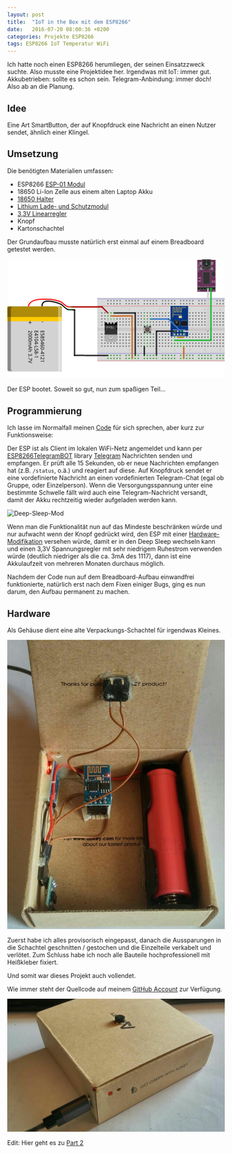 ```yaml
---
layout: post
title:  "IoT in the Box mit dem ESP8266"
date:   2016-07-20 08:00:36 +0200
categories: Projekte ESP8266
tags: ESP8266 IoT Temperatur WiFi
---
```



Ich hatte noch einen ESP8266 herumliegen, der seinen Einsatzzweck suchte. Also musste eine Projektidee her. Irgendwas mit IoT: immer gut. Akkubetrieben: sollte es schon sein. Telegram-Anbindung: immer doch! Also ab an die Planung.

<!--more-->

## Idee

Eine Art SmartButton, der auf Knopfdruck eine Nachricht an einen Nutzer sendet, ähnlich einer Klingel.

## Umsetzung
Die benötigten Materialien umfassen:

  - ESP8266 [ESP-01 Modul](http://www.banggood.com/Upgraded-Version-1M-Flash-ESP8266-ESP-01-WIFI-Transceiver-Wireless-Module-p-979509.html?p=U530099241512014110R)
  - 18650 Li-Ion Zelle aus einem alten Laptop Akku
  - [18650 Halter](http://www.banggood.com/5Pcs-DIY-Battery-Box-Holder-Case-For-18650-Rechargeable-Battery-p-965083.html?p=U530099241512014110R)
  - [Lithium Lade- und Schutzmodul](http://www.banggood.com/5Pcs-USB-Lithium-Battery-Charger-Module-With-Charging-And-Protection-p-943768.html?p=U530099241512014110R)
  - [3,3V Linearregler](http://www.banggood.com/5V-To-3_3V-DC-DC-Step-Down-Power-Supply-Buck-Module-AMS1117-800MA-p-933674.html?p=U530099241512014110R)
  - Knopf
  - Kartonschachtel


Der Grundaufbau musste natürlich erst einmal auf einem Breadboard getestet werden.


![Grober Test-Aufbau](/uploads/2016-07-20-iot-in-the-box-mit-dem-esp8266/Breadboard_bb-e1468979122227.png)

Der ESP bootet. Soweit so gut, nun zum spaßigen Teil...
## Programmierung

Ich lasse im Normalfall meinen [Code](https://github.com/LeoDJ/IoT-in-the-box) für sich sprechen, aber kurz zur Funktionsweise:

Der ESP ist als Client im lokalen WiFi-Netz angemeldet und kann per [ESP8266TelegramBOT](https://github.com/witnessmenow/ESP8266-TelegramBot) library [Telegram](https://telegram.org) Nachrichten senden und empfangen. Er prüft alle 15 Sekunden, ob er neue Nachrichten empfangen hat (z.B. `/status`, o.ä.) und reagiert auf diese. Auf Knopfdruck sendet er eine vordefinierte Nachricht an einen vordefinierten Telegram-Chat (egal ob Gruppe, oder Einzelperson). Wenn die Versorgungsspannung unter eine bestimmte Schwelle fällt wird auch eine Telegram-Nachricht versandt, damit der Akku rechtzeitig wieder aufgeladen werden kann.

![Deep-Sleep-Mod](https://tzapu.com/wp-content/uploads/2015/12/ESP8266-battery-deep-sleep-mod-esp01.jpg)

Wenn man die Funktionalität nun auf das Mindeste beschränken würde und nur aufwacht wenn der Knopf gedrückt wird, den ESP mit einer [Hardware-Modifikation](http://hackaday.com/2015/02/08/hack-allows-esp-01-to-go-to-deep-sleep/) versehen würde, damit er in den Deep Sleep wechseln kann und einen 3,3V Spannungsregler mit sehr niedrigem Ruhestrom verwenden würde (deutlich niedriger als die ca. 3mA des 1117), dann ist eine Akkulaufzeit von mehreren Monaten durchaus möglich.

Nachdem der Code nun auf dem Breadboard-Aufbau einwandfrei funktionierte, natürlich erst nach dem Fixen einiger Bugs, ging es nun darum, den Aufbau permanent zu machen.

## Hardware

Als Gehäuse dient eine alte Verpackungs-Schachtel für irgendwas Kleines.


![Innenleben von IoT in a Box](/uploads/2016-07-20-iot-in-the-box-mit-dem-esp8266/v1.1_inside.jpg)

Zuerst habe ich alles provisorisch eingepasst, danach die Aussparungen in die Schachtel geschnitten / gestochen und die Einzelteile verkabelt und verlötet. Zum Schluss habe ich noch alle Bauteile hochprofessionell mit Heißkleber fixiert.

Und somit war dieses Projekt auch vollendet.

Wie immer steht der Quellcode auf meinem [GitHub Account](https://github.com/LeoDJ) zur Verfügung.


![Vollendete IoT Box](/uploads/2016-07-20-iot-in-the-box-mit-dem-esp8266/v1.1_charging.jpg)

Edit: Hier geht es zu [Part 2](/2017/03/iot-in-the-box-v1-1)